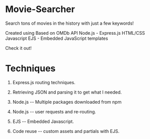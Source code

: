 # Movie-Searcher

Search tons of movies in the history with just a few keywords!

Created using Based on OMDb API
              Node.js - Express.js
              HTML/CSS
              Javascript
              EJS - Embedded JavaScript templates
              
Check it out!

# Techniques 

1. Express.js routing techniques.

2. Retrieving JSON and parsing it to get what I needed.

3. Node.js -- Multiple packages downloaded from npm

4. Node.js -- user requests and re-routing.

5. EJS -- Embedded Javascript.

6. Code reuse -- custom assets and partials with EJS.

